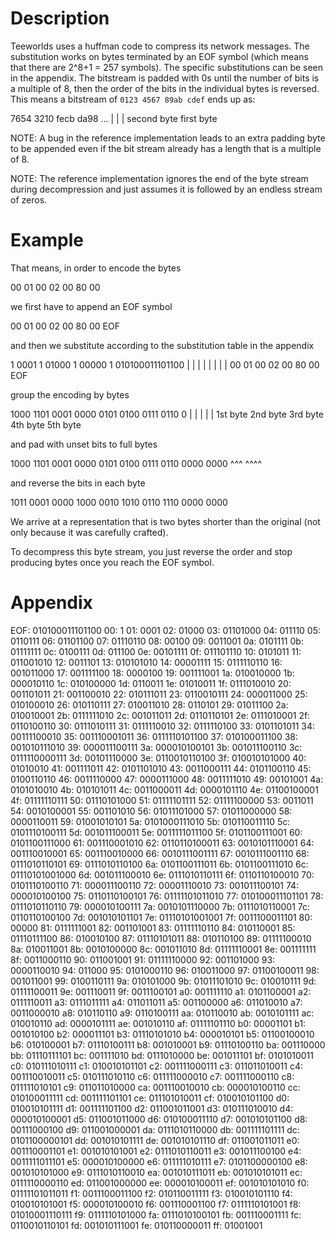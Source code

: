 Description
===========

Teeworlds uses a huffman code to compress its network messages. The
substitution works on bytes terminated by an EOF symbol (which means that there
are 2^8+1 = 257 symbols). The specific substitutions can be seen in the
appendix. The bitstream is padded with 0s until the number of bits is a
multiple of 8, then the order of the bits in the individual bytes is reversed.
This means a bitstream of `0123 4567 89ab cdef` ends up as:

  7654 3210 fecb da98 ...
  |         |
  |         second byte
  first byte

NOTE: A bug in the reference implementation leads to an extra padding byte to
be appended even if the bit stream already has a length that is a multiple of
8.

NOTE: The reference implementation ignores the end of the byte stream during
decompression and just assumes it is followed by an endless stream of zeros.


Example
=======

That means, in order to encode the bytes

  00 01 00 02 00 80 00

we first have to append an EOF symbol

  00 01 00 02 00 80 00 EOF

and then we substitute according to the substitution table in the appendix

  1 0001 1 01000 1 00000 1 010100011101100
  |  |   |  |    |  |    |  |
  00 01  00 02   00 80   00 EOF

group the encoding by bytes

  1000 1101 0001 0000 0101 0100 0111 0110 0
  |         |         |         |         |
  1st byte  2nd byte  3rd byte  4th byte  5th byte

and pad with unset bits to full bytes

  1000 1101 0001 0000 0101 0100 0111 0110 0000 0000
                                           ^^^ ^^^^

and reverse the bits in each byte

  1011 0001 0000 1000 0010 1010 0110 1110 0000 0000

We arrive at a representation that is two bytes shorter than the original (not
only because it was carefully crafted).

To decompress this byte stream, you just reverse the order and stop producing
bytes once you reach the EOF symbol.


Appendix
========

  EOF: 010100011101100
  00: 1
  01: 0001
  02: 01000
  03: 01101000
  04: 011110
  05: 0110111
  06: 01101100
  07: 01110110
  08: 00100
  09: 0011001
  0a: 0101111
  0b: 01111111
  0c: 0100111
  0d: 011100
  0e: 00101111
  0f: 011101110
  10: 0101011
  11: 011001010
  12: 0011101
  13: 010101010
  14: 00001111
  15: 0111110110
  16: 001011000
  17: 001111100
  18: 0000100
  19: 001111001
  1a: 010010000
  1b: 000010110
  1c: 010100000
  1d: 0110011
  1e: 01010011
  1f: 0111010010
  20: 001101011
  21: 001100010
  22: 010111011
  23: 0110010111
  24: 000011000
  25: 010100010
  26: 010110111
  27: 010011010
  28: 0110101
  29: 01011100
  2a: 010010001
  2b: 0111111010
  2c: 001011011
  2d: 0110110101
  2e: 0111010001
  2f: 0110100110
  30: 0111010111
  31: 0111110010
  32: 0111110100
  33: 0101101011
  34: 00111100010
  35: 001110001011
  36: 0111110101100
  37: 010100011100
  38: 001010111010
  39: 000011100111
  3a: 000010100101
  3b: 001011100110
  3c: 0111110000111
  3d: 00101110000
  3e: 0110010110100
  3f: 010010101000
  40: 01010010
  41: 001111011
  42: 0101101010
  43: 0011000111
  44: 0101100110
  45: 0100110110
  46: 0011110000
  47: 0000111000
  48: 0011111010
  49: 00101001
  4a: 0101010010
  4b: 010101011
  4c: 0011000011
  4d: 0000101110
  4e: 01100100001
  4f: 01111110111
  50: 01110101000
  51: 01111101111
  52: 01111100000
  53: 0011011
  54: 0010100001
  55: 001101010
  56: 01011101000
  57: 01011000000
  58: 0000110011
  59: 01001010101
  5a: 0101000111010
  5b: 010110011110
  5c: 0101110100111
  5d: 001011100011
  5e: 0011111011100
  5f: 0101100111001
  60: 0101100111000
  61: 001110001010
  62: 0110110100011
  63: 0010101110001
  64: 001110010001
  65: 001110010000
  66: 0010111001111
  67: 0010111001110
  68: 0111010110101
  69: 0111010110100
  6a: 0101100111011
  6b: 0101100111010
  6c: 01110101001000
  6d: 001011100010
  6e: 0111010110111
  6f: 0110110100010
  70: 0101110100110
  71: 000011100110
  72: 00001110010
  73: 001011100101
  74: 000010100100
  75: 0110110100101
  76: 01111101011010
  77: 010100011101101
  78: 0111010110110
  79: 000010100111
  7a: 0010101110000
  7b: 0111010110001
  7c: 0110110100100
  7d: 001010101101
  7e: 01110101001001
  7f: 0011100011101
  80: 00000
  81: 0111111001
  82: 001101001
  83: 01111110110
  84: 010110001
  85: 01110111100
  86: 010010100
  87: 01110101011
  88: 010110100
  89: 01111100010
  8a: 010011001
  8b: 0010100000
  8c: 001011010
  8d: 01111110001
  8e: 001111111
  8f: 0011000110
  90: 011001001
  91: 01111110000
  92: 001101000
  93: 0000110010
  94: 011000
  95: 0101000110
  96: 010011000
  97: 01100100011
  98: 001011001
  99: 0100110111
  9a: 010101000
  9b: 01011101010
  9c: 010010111
  9d: 01111100011
  9e: 001110011
  9f: 0011100101
  a0: 001111110
  a1: 0101100001
  a2: 0111110011
  a3: 0111011111
  a4: 011011011
  a5: 001100000
  a6: 011010010
  a7: 0011000010
  a8: 010110110
  a9: 0110100111
  aa: 010110010
  ab: 0010101111
  ac: 010010110
  ad: 0000101111
  ae: 001010110
  af: 01111101110
  b0: 00001101
  b1: 001010100
  b2: 000011101
  b3: 01110101010
  b4: 000010101
  b5: 01100100010
  b6: 010100001
  b7: 01110100111
  b8: 001010001
  b9: 01110100110
  ba: 001110000
  bb: 01110111101
  bc: 001111010
  bd: 0111010000
  be: 001011101
  bf: 0101010011
  c0: 010111010111
  c1: 010010101101
  c2: 001111000111
  c3: 011011010011
  c4: 001110010011
  c5: 010111010110
  c6: 011111000010
  c7: 001111000110
  c8: 011111010101
  c9: 011011010000
  ca: 001110010010
  cb: 000010100110
  cc: 010100011111
  cd: 001111101101
  ce: 011101010011
  cf: 010010101100
  d0: 010010101111
  d1: 001111101100
  d2: 011001011001
  d3: 010111010010
  d4: 000010100001
  d5: 011001011000
  d6: 010100011110
  d7: 001010101100
  d8: 00111000100
  d9: 011001000001
  da: 0111010110000
  db: 001111101111
  dc: 0101100000101
  dd: 001010101111
  de: 001010101110
  df: 011001011011
  e0: 001110001101
  e1: 001010101001
  e2: 0111010110011
  e3: 001011100100
  e4: 0011111011101
  e5: 000010100000
  e6: 011111010111
  e7: 0101100000100
  e8: 001010101000
  e9: 0111010110010
  ea: 001010111011
  eb: 001010101011
  ec: 0111110000110
  ed: 011001000000
  ee: 000010100011
  ef: 001010101010
  f0: 01111101011011
  f1: 0011100011100
  f2: 010110011111
  f3: 010010101110
  f4: 010010101001
  f5: 000010100010
  f6: 001110001100
  f7: 0111110101001
  f8: 01010001110111
  f9: 0111110101000
  fa: 0111010100101
  fb: 001110001111
  fc: 0110010110101
  fd: 001010111001
  fe: 010110000011
  ff: 01001001
